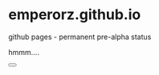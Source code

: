# emperorz.github.io
github pages - permanent pre-alpha status

hmmm....

<link href="lib/hamburgers.min.css" rel="stylesheet">


<button class="hamburger hamburger--criss-cross" type="button">
    <div class="inner">
        <span class="bar"></span>
        <span class="bar"></span>
        <span class="bar"></span>
    </div>
</button>
